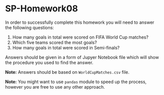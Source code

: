 # SP-Homework08

In order to successfully complete this homework you will need to
answer the following questions:

1. How many goals in total were scored on FIFA World Cup matches?
2. Which five teams scored the most goals?
3. How many goals in total were scored in Semi-finals?

Answers should be given in a form of Jupyer Notebook file
which will show the procedure you used to find the answer.

**Note:** Answers should be based on `WorldCupMatches.csv` file.

**Note:** You might want to use `pandas` module to speed up the 
process, however you are free to use any other approach.
